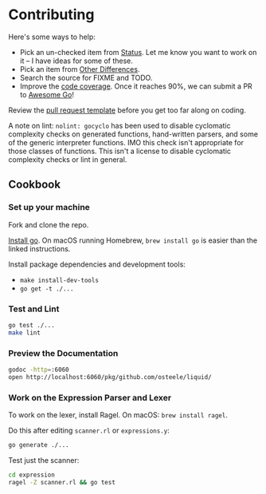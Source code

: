 # Contributing

Here's some ways to help:

* Pick an un-checked item from [Status](https://github.com/osteele/liquid#status). Let me know you want to work on it – I have ideas for some of these.
* Pick an item from [Other Differences](https://github.com/osteele/liquid#other-differences).
* Search the source for FIXME and TODO.
* Improve the [code coverage](https://coveralls.io/github/osteele/liquid?branch=master). Once it reaches 90%, we can submit a PR to [Awesome Go](https://github.com/avelino/awesome-go/)!

Review the [pull request template](https://github.com/osteele/liquid/blob/master/.github/PULL_REQUEST_TEMPLATE.md) before you get too far along on coding.

A note on lint: `nolint: gocyclo` has been used to disable cyclomatic complexity checks on generated functions, hand-written parsers, and some of the generic interpreter functions. IMO this check isn't appropriate for those classes of functions. This isn't a license to disable cyclomatic complexity checks or lint in general.

## Cookbook

### Set up your machine

Fork and clone the repo.

[Install go](https://golang.org/doc/install#install). On macOS running Homebrew, `brew install go` is easier than the linked instructions.

Install package dependencies and development tools:

* `make install-dev-tools`
* `go get -t ./...`

### Test and Lint

```bash
go test ./...
make lint
```

### Preview the Documentation

```bash
godoc -http=:6060
open http://localhost:6060/pkg/github.com/osteele/liquid/
```

### Work on the Expression Parser and Lexer

To work on the lexer, install Ragel. On macOS: `brew install ragel`.

Do this after editing `scanner.rl` or `expressions.y`:

```bash
go generate ./...
```

Test just the scanner:

```bash
cd expression
ragel -Z scanner.rl && go test
```

